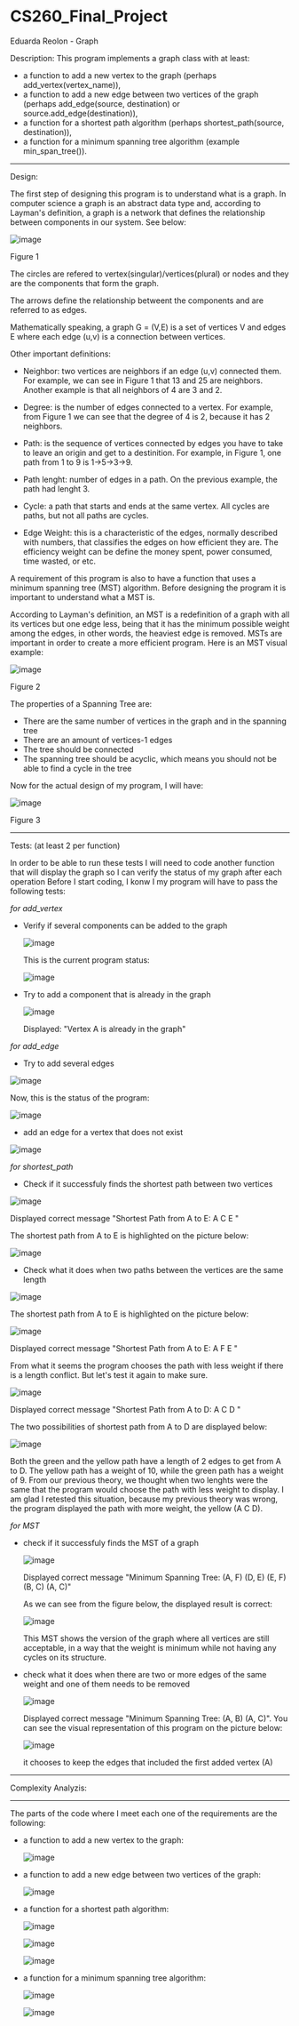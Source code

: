 # CS260_Final_Project
Eduarda Reolon - Graph

Description: This program implements a graph class with at least:

 - a function to add a new vertex to the graph (perhaps add_vertex(vertex_name)),
 - a function to add a new edge between two vertices of the graph (perhaps add_edge(source, destination) or source.add_edge(destination)),
 - a function for a shortest path algorithm (perhaps shortest_path(source, destination)),
 - a function for a minimum spanning tree algorithm (example min_span_tree()).

---------------------------------------------------------------------------------------------------

Design: 

The first step of designing this program is to understand what is a graph. In computer science a graph is an abstract data type and, according to Layman's definition, a graph is a network that defines the relationship between components in our system. See below:

![image](https://github.com/dudareolon/CS260_Final_Project/assets/102680672/2bce32be-74fc-4d6e-acad-01996b893042)

Figure 1

The circles are refered to vertex(singular)/vertices(plural) or nodes and they are the components that form the graph.

The arrows define the relationship betweent the components and are referred to as edges.

Mathematically speaking, a graph G = (V,E) is a set of vertices V and edges E where each edge (u,v) is a connection between vertices.

Other important definitions:

- Neighbor: two vertices are neighbors if an edge (u,v) connected them. For example, we can see in Figure 1 that 13 and 25 are neighbors. Another example is that all neighbors of 4 are 3 and 2.

- Degree: is the number of edges connected to a vertex. For example, from Figure 1 we can see that the degree of 4 is 2, because it has 2 neighbors.

- Path: is the sequence of vertices connected by edges you have to take to leave an origin and get to a destinition. For example, in Figure 1, one path from 1 to 9 is 1->5->3->9.

- Path lenght: number of edges in a path. On the previous example, the path had lenght 3.

- Cycle: a path that starts and ends at the same vertex. All cycles are paths, but not all paths are cycles.

- Edge Weight: this is a characteristic of the edges, normally described with numbers, that classifies the edges on how efficient they are. The efficiency weight can be define the money spent, power consumed, time wasted, or etc. 

A requirement of this program is also to have a function that uses a minimum spanning tree (MST) algorithm. Before designing the program it is important to understand what a MST is.

According to Layman's definition, an MST is a redefinition of a graph with all its vertices but one edge less, being that it has the minimum possible weight among the edges, in other words, the heaviest edge is removed. MSTs are important in order to create a more efficient program. Here is an MST visual example:

![image](https://github.com/dudareolon/CS260_Final_Project/assets/102680672/e5a8a28a-e1b1-4e1c-9793-57adc257bdd1)

Figure 2

The properties of a Spanning Tree are:
 - There are the same number of vertices in the graph and in the spanning tree
 - There are an amount of vertices-1 edges
 - The tree should be connected
 - The spanning tree should be acyclic, which means you should not be able to find a cycle in the tree


Now for the actual design of my program, I will have:

![image](https://github.com/dudareolon/CS260_Final_Project/assets/102680672/4b9ed2e3-b59a-4064-8d1b-6e0f50658142)

Figure 3

---------------------------------------------------------------------------------------------------

Tests: (at least 2 per function)

In order to be able to run these tests I will need to code another function that will display the graph so I can verify the status of my graph after each operation 
Before I start coding, I konw I my program will have to pass the following tests:

*for add_vertex*
- Verify if several components can be added to the graph

  ![image](https://github.com/dudareolon/CS260_Final_Project/assets/102680672/51699bd8-478e-4850-90f7-6dd34b3cbe61)

  This is the current program status:

  ![image](https://github.com/dudareolon/CS260_Final_Project/assets/102680672/2354d06f-d59e-4369-8cc8-b4d984b81732)


- Try to add a component that is already in the graph

  ![image](https://github.com/dudareolon/CS260_Final_Project/assets/102680672/af3ab774-d819-4539-814c-496cae9892e0)

  Displayed: "Vertex A is already in the graph"


*for add_edge*
- Try to add several edges

 ![image](https://github.com/dudareolon/CS260_Final_Project/assets/102680672/c9f7d2e1-9b79-4f98-851d-66089d45c69c)

 Now, this is the status of the program:
 
 ![image](https://github.com/dudareolon/CS260_Final_Project/assets/102680672/10cc33ba-2d3e-405c-a6bd-41d67c21f235)

  
- add an edge for a vertex that does not exist

![image](https://github.com/dudareolon/CS260_Final_Project/assets/102680672/a59e5949-eb19-44dc-baf1-7d67b35a3f1e)


*for shortest_path*
- Check if it successfuly finds the shortest path between two vertices
 
![image](https://github.com/dudareolon/CS260_Final_Project/assets/102680672/67e7d64e-8f33-4e40-8286-2e59f3eb9aab)

 Displayed correct message "Shortest Path from A to E: A C E "

 The shortest path from A to E is highlighted on the picture below:

 ![image](https://github.com/dudareolon/CS260_Final_Project/assets/102680672/c699b03f-556c-48ec-a640-21b969160dc9)



- Check what it does when two paths between the vertices are the same length 

![image](https://github.com/dudareolon/CS260_Final_Project/assets/102680672/3b3fa35b-8237-477c-a319-1e3c837ce53e)

The shortest path from A to E is highlighted on the picture below:

![image](https://github.com/dudareolon/CS260_Final_Project/assets/102680672/339d190a-718a-415c-88e0-cbdd7f0b257f)

 Displayed correct message "Shortest Path from A to E: A F E "

 From what it seems the program chooses the path with less weight if there is a length conflict. But let's test it again to make sure. 

![image](https://github.com/dudareolon/CS260_Final_Project/assets/102680672/92331b2b-059e-47f4-a867-452197525606)

 Displayed correct message "Shortest Path from A to D: A C D "

The two possibilities of shortest path from A to D are displayed below:

 ![image](https://github.com/dudareolon/CS260_Final_Project/assets/102680672/1e2252da-32de-42c0-a555-a9eb67407ea7)

 Both the green and the yellow path have a length of 2 edges to get from A to D. The yellow path has a weight of 10, while the green path has a weight of 9. From our previous theory, we thought when two lenghts were the same that the program would choose the path with less weight to display. I am glad I retested this situation, because my previous theory was wrong, the program displayed the path with more weight, the yellow (A C D). 

*for MST*
- check if it successfuly finds the MST of a graph

  ![image](https://github.com/dudareolon/CS260_Final_Project/assets/102680672/26c65a2d-3ab6-4444-9b78-d79fab1ced20)

  Displayed correct message "Minimum Spanning Tree: (A, F) (D, E) (E, F) (B, C) (A, C)"

  As we can see from the figure below, the displayed result is correct:

  ![image](https://github.com/dudareolon/CS260_Final_Project/assets/102680672/ee708c1b-4d43-4b6e-ab41-aff2fbfa4ea7)

  This MST shows the version of the graph where all vertices are still acceptable, in a way that the weight is minimum while not having any cycles on its structure.

  
- check what it does when there are two or more edges of the same weight and one of them needs to be removed 

  ![image](https://github.com/dudareolon/CS260_Final_Project/assets/102680672/0191b048-b587-443f-8fc9-e2fc67cfd363)

  Displayed correct message "Minimum Spanning Tree: (A, B) (A, C)". You can see the visual representation of this program on the picture below:

  ![image](https://github.com/dudareolon/CS260_Final_Project/assets/102680672/02bab7e4-e589-4ad1-a235-490074d4dd66)
  
  it chooses to keep the edges that included the first added vertex (A)

---------------------------------------------------------------------------------------------------

Complexity Analyzis:

---------------------------------------------------------------------------------------------------

The parts of the code where I meet each one of the requirements are the following:

- a function to add a new vertex to the graph:
  
  ![image](https://github.com/dudareolon/CS260_Final_Project/assets/102680672/eaed3191-b974-4723-9dcf-8dad4a969334)


- a function to add a new edge between two vertices of the graph:

  ![image](https://github.com/dudareolon/CS260_Final_Project/assets/102680672/9e0a3c75-2c9a-461a-886f-49bc0148eef2)

  
- a function for a shortest path algorithm:

  ![image](https://github.com/dudareolon/CS260_Final_Project/assets/102680672/153ee4d9-62cf-49fc-bb28-d7e696d2e505)

  ![image](https://github.com/dudareolon/CS260_Final_Project/assets/102680672/b9ea6cab-c42b-49f5-bd14-5b54d4c6895c)

  ![image](https://github.com/dudareolon/CS260_Final_Project/assets/102680672/0dbeaaba-7bbd-4ee1-a0c6-61b3030f9431)


  
- a function for a minimum spanning tree algorithm:

  ![image](https://github.com/dudareolon/CS260_Final_Project/assets/102680672/bff79a47-6e50-481a-902a-690cf79f77e1)

  ![image](https://github.com/dudareolon/CS260_Final_Project/assets/102680672/0687785d-1640-40f1-86a8-ea118632358a)


